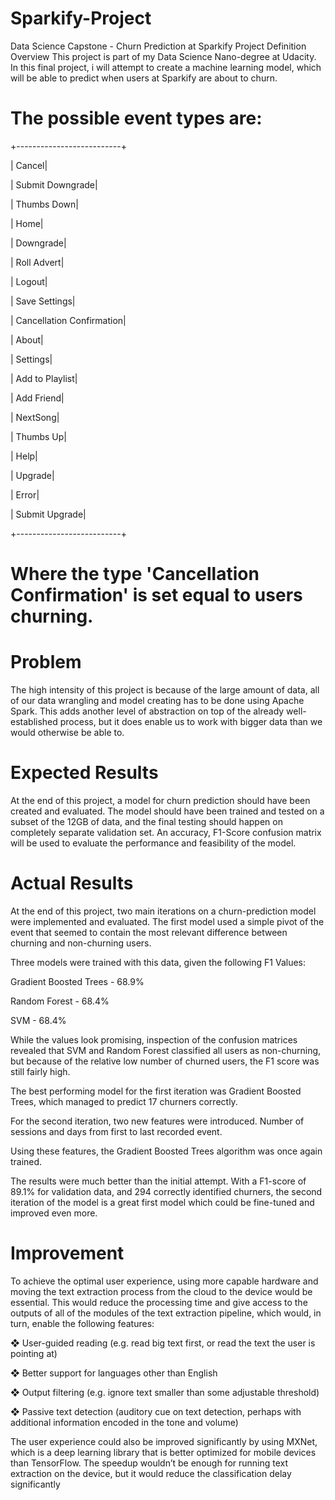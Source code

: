 # Sparkify-Project

Data Science Capstone - Churn Prediction at Sparkify
Project Definition
Overview
This project is part of my Data Science Nano-degree at Udacity. In this final project, i will attempt to create a machine learning model, which will be able to predict when users at Sparkify are about to churn.

# The possible event types are:
+--------------------------+

| Cancel|

| Submit Downgrade|

| Thumbs Down|

| Home|

| Downgrade|

| Roll Advert|

| Logout|

| Save Settings|

| Cancellation Confirmation|

| About|

| Settings|

| Add to Playlist|

| Add Friend|

| NextSong|

| Thumbs Up|

| Help|

| Upgrade|

| Error|

| Submit Upgrade|

+--------------------------+

# Where the type 'Cancellation Confirmation' is set equal to users churning.

# Problem
The high intensity of this project is because of the large amount of data, all of our data wrangling and model creating has to be done using Apache Spark. This adds another level of abstraction on top of the already well-established process, but it does enable us to work with bigger data than we would otherwise be able to.

# Expected Results
At the end of this project, a model for churn prediction should have been created and evaluated. The model should have been trained and tested on a subset of the 12GB of data, and the final testing should happen on completely separate validation set. An accuracy, F1-Score confusion matrix will be used to evaluate the performance and feasibility of the model.

# Actual Results
At the end of this project, two main iterations on a churn-prediction model were implemented and evaluated. The first model used a simple pivot of the event that seemed to contain the most relevant difference between churning and non-churning users.

Three models were trained with this data, given the following F1 Values:

Gradient Boosted Trees - 68.9%

Random Forest - 68.4%

SVM - 68.4%

While the values look promising, inspection of the confusion matrices revealed that SVM and Random Forest classified all users as non-churning, but because of the relative low number of churned users, the F1 score was still fairly high.

The best performing model for the first iteration was Gradient Boosted Trees, which managed to predict 17 churners correctly.

For the second iteration, two new features were introduced. Number of sessions and days from first to last recorded event.

Using these features, the Gradient Boosted Trees algorithm was once again trained.

The results were much better than the initial attempt. With a F1-score of 89.1% for validation data, and 294 correctly identified churners, the second iteration of the model is a great first model which could be fine-tuned and improved even more.


# Improvement
To achieve the optimal user experience, using more capable hardware and moving the text extraction process from the cloud to the device would be essential. This would reduce the processing time and give access to the outputs of all of the modules of the text extraction pipeline, which would, in turn, enable the following features:

❖ User-guided reading (e.g. read big text first, or read the text the user is pointing at)

❖ Better support for languages other than English

❖ Output filtering (e.g. ignore text smaller than some adjustable threshold)

❖ Passive text detection (auditory cue on text detection, perhaps with additional information encoded in the tone and volume)

The user experience could also be improved significantly by using MXNet, which is a deep learning library that is better optimized for mobile devices than TensorFlow. The speedup wouldn’t be enough for running text extraction on the device, but it would reduce the classification delay significantly
